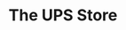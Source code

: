 ---
title: "The UPS Store"
url: /tallahassee/the-ups-store-west-pensacola-street/
shop: copyshop
---